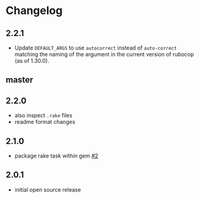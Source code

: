 Changelog
===

2.2.1
---

- Update `DEFAULT_ARGS` to use `autocorrect` instead of `auto-correct` matching the naming of the argument in the current version of rubocop (as of 1.30.0).

master
---

2.2.0
---

- also inspect `.rake` files
- readme format changes

2.1.0
---

- package rake task within gem [#2](https://github.com/runtastic/rubocop_runner/pull/2)

2.0.1
---

- initial open source release
